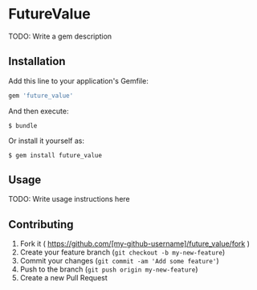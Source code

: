 # FutureValue

TODO: Write a gem description

## Installation

Add this line to your application's Gemfile:

```ruby
gem 'future_value'
```

And then execute:

    $ bundle

Or install it yourself as:

    $ gem install future_value

## Usage

TODO: Write usage instructions here

## Contributing

1. Fork it ( https://github.com/[my-github-username]/future_value/fork )
2. Create your feature branch (`git checkout -b my-new-feature`)
3. Commit your changes (`git commit -am 'Add some feature'`)
4. Push to the branch (`git push origin my-new-feature`)
5. Create a new Pull Request
